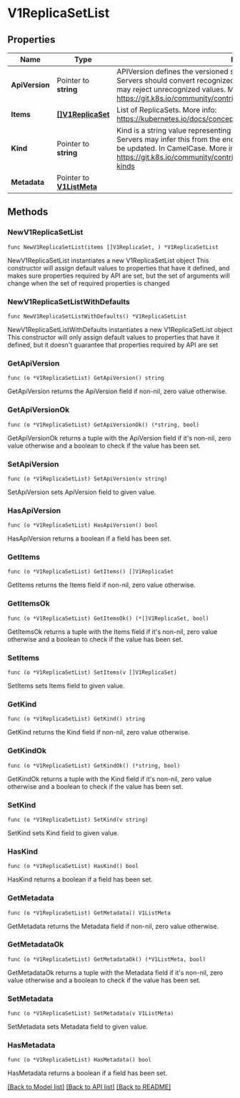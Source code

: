 # V1ReplicaSetList

## Properties

Name | Type | Description | Notes
------------ | ------------- | ------------- | -------------
**ApiVersion** | Pointer to **string** | APIVersion defines the versioned schema of this representation of an object. Servers should convert recognized schemas to the latest internal value, and may reject unrecognized values. More info: https://git.k8s.io/community/contributors/devel/api-conventions.md#resources | [optional] 
**Items** | [**[]V1ReplicaSet**](V1ReplicaSet.md) | List of ReplicaSets. More info: https://kubernetes.io/docs/concepts/workloads/controllers/replicationcontroller | 
**Kind** | Pointer to **string** | Kind is a string value representing the REST resource this object represents. Servers may infer this from the endpoint the client submits requests to. Cannot be updated. In CamelCase. More info: https://git.k8s.io/community/contributors/devel/api-conventions.md#types-kinds | [optional] 
**Metadata** | Pointer to [**V1ListMeta**](V1ListMeta.md) |  | [optional] 

## Methods

### NewV1ReplicaSetList

`func NewV1ReplicaSetList(items []V1ReplicaSet, ) *V1ReplicaSetList`

NewV1ReplicaSetList instantiates a new V1ReplicaSetList object
This constructor will assign default values to properties that have it defined,
and makes sure properties required by API are set, but the set of arguments
will change when the set of required properties is changed

### NewV1ReplicaSetListWithDefaults

`func NewV1ReplicaSetListWithDefaults() *V1ReplicaSetList`

NewV1ReplicaSetListWithDefaults instantiates a new V1ReplicaSetList object
This constructor will only assign default values to properties that have it defined,
but it doesn't guarantee that properties required by API are set

### GetApiVersion

`func (o *V1ReplicaSetList) GetApiVersion() string`

GetApiVersion returns the ApiVersion field if non-nil, zero value otherwise.

### GetApiVersionOk

`func (o *V1ReplicaSetList) GetApiVersionOk() (*string, bool)`

GetApiVersionOk returns a tuple with the ApiVersion field if it's non-nil, zero value otherwise
and a boolean to check if the value has been set.

### SetApiVersion

`func (o *V1ReplicaSetList) SetApiVersion(v string)`

SetApiVersion sets ApiVersion field to given value.

### HasApiVersion

`func (o *V1ReplicaSetList) HasApiVersion() bool`

HasApiVersion returns a boolean if a field has been set.

### GetItems

`func (o *V1ReplicaSetList) GetItems() []V1ReplicaSet`

GetItems returns the Items field if non-nil, zero value otherwise.

### GetItemsOk

`func (o *V1ReplicaSetList) GetItemsOk() (*[]V1ReplicaSet, bool)`

GetItemsOk returns a tuple with the Items field if it's non-nil, zero value otherwise
and a boolean to check if the value has been set.

### SetItems

`func (o *V1ReplicaSetList) SetItems(v []V1ReplicaSet)`

SetItems sets Items field to given value.


### GetKind

`func (o *V1ReplicaSetList) GetKind() string`

GetKind returns the Kind field if non-nil, zero value otherwise.

### GetKindOk

`func (o *V1ReplicaSetList) GetKindOk() (*string, bool)`

GetKindOk returns a tuple with the Kind field if it's non-nil, zero value otherwise
and a boolean to check if the value has been set.

### SetKind

`func (o *V1ReplicaSetList) SetKind(v string)`

SetKind sets Kind field to given value.

### HasKind

`func (o *V1ReplicaSetList) HasKind() bool`

HasKind returns a boolean if a field has been set.

### GetMetadata

`func (o *V1ReplicaSetList) GetMetadata() V1ListMeta`

GetMetadata returns the Metadata field if non-nil, zero value otherwise.

### GetMetadataOk

`func (o *V1ReplicaSetList) GetMetadataOk() (*V1ListMeta, bool)`

GetMetadataOk returns a tuple with the Metadata field if it's non-nil, zero value otherwise
and a boolean to check if the value has been set.

### SetMetadata

`func (o *V1ReplicaSetList) SetMetadata(v V1ListMeta)`

SetMetadata sets Metadata field to given value.

### HasMetadata

`func (o *V1ReplicaSetList) HasMetadata() bool`

HasMetadata returns a boolean if a field has been set.


[[Back to Model list]](../README.md#documentation-for-models) [[Back to API list]](../README.md#documentation-for-api-endpoints) [[Back to README]](../README.md)


